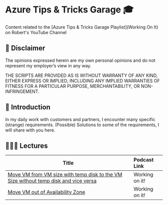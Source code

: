 # Azure Tips & Tricks Garage 🎓

Content related to the [Azure Tips & Tricks Garage Playlist](Working On It) on Robert's YouTube Channel

## 🚨 Disclaimer
The opinions expressed herein are my own personal opinions and do not represent my employer’s view in any way.

THE SCRIPTS ARE PROVIDED AS IS WITHOUT WARRANTY OF ANY KIND, EITHER EXPRESS OR IMPLIED, INCLUDING ANY IMPLIED WARRANTIES OF FITNESS FOR A PARTICULAR PURPOSE, MERCHANTABILITY, OR NON-INFRINGEMENT.

## 🔭 Introduction
In my daily work with customers and partners, I encounter many specific (strange) requirements. (Possible) Solutions to some of the requirements, I will share with you here.


## 👩🏽‍💻 Lectures

| Title | Podcast Link |
| ------------------------------------------- | :---------- |
| [Move VM from VM size with temp disk to the VM Size without temp disk and vice versa](https://github.com/DrBobo/AzureTips/tree/main/Tip001) | Working on it! |
| [Move VM out of Availability Zone](https://github.com/DrBobo/AzureTips/tree/main/Tip002) | Working on it! |

